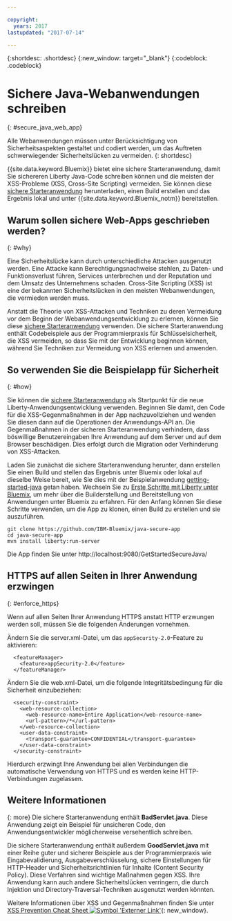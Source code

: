 ```yaml
---

copyright:
  years: 2017
lastupdated: "2017-07-14"

---
```


{:shortdesc: .shortdesc}
{:new_window: target="_blank"}
{:codeblock: .codeblock}

# Sichere Java-Webanwendungen schreiben
{: #secure_java_web_app}

Alle Webanwendungen müssen unter Berücksichtigung von Sicherheitsaspekten gestaltet und codiert werden, um das Auftreten schwerwiegender Sicherheitslücken zu vermeiden.
{: shortdesc}

{{site.data.keyword.Bluemix}} bietet eine sichere Starteranwendung, damit Sie sichereren Liberty Java-Code schreiben können und die meisten der XSS-Probleme (XSS, Cross-Site Scripting) vermeiden. Sie können diese [sichere Starteranwendung](https://github.com/IBM-Bluemix/java-secure-app) herunterladen, einen Build erstellen und das Ergebnis lokal und unter {{site.data.keyword.Bluemix_notm}} bereitstellen.

## Warum sollen sichere Web-Apps geschrieben werden?
{: #why}

Eine Sicherheitslücke kann durch unterschiedliche Attacken ausgenutzt werden. Eine Attacke kann Berechtigungsnachweise stehlen, zu Daten- und Funktionsverlust führen, Services unterbrechen und der Reputation und dem Umsatz des Unternehmens schaden. Cross-Site Scripting (XSS) ist eine der bekannten Sicherheitslücken in den meisten Webanwendungen, die vermieden werden muss. 

Anstatt die Theorie von XSS-Attacken und Techniken zu deren Vermeidung vor dem Beginn der Webanwendungsentwicklung zu erlernen, können Sie diese [sichere Starteranwendung](https://github.com/IBM-Bluemix/java-secure-app) verwenden. Die sichere Starteranwendung enthält Codebeispiele aus der Programmierpraxis für Schlüsselsicherheit, die XSS vermeiden, so dass Sie mit der Entwicklung beginnen können, während Sie Techniken zur Vermeidung von XSS erlernen und anwenden.

## So verwenden Sie die Beispielapp für Sicherheit
{: #how}

Sie können die [sichere Starteranwendung](https://github.com/IBM-Bluemix/java-secure-app) als Startpunkt für die neue Liberty-Anwendungsentwicklung verwenden. Beginnen Sie damit, den Code für die XSS-Gegenmaßnahmen in der App nachzuvollziehen und wenden Sie diesen dann auf die Operationen der Anwendungs-API an. Die Gegenmaßnahmen in der sicheren Starteranwendung verhindern, dass böswillige Benutzereingaben Ihre Anwendung auf dem Server und auf dem Browser beschädigen. Dies erfolgt durch die Migration oder Verhinderung von XSS-Attacken. 

Laden Sie zunächst die sichere Starteranwendung herunter, dann erstellen Sie einen Build und stellen das Ergebnis unter Bluemix oder lokal auf dieselbe Weise bereit, wie Sie dies mit der Beispielanwendung [getting-started-java](https://github.com/IBM-Bluemix/get-started-java) getan haben. Wechseln Sie zu [Erste Schritte mit Liberty unter Bluemix](getting-started.html), um mehr über die Builderstellung und Bereitstellung von Anwendungen unter Bluemix zu erfahren. Für den Anfang können Sie diese Schritte verwenden, um die App zu klonen, einen Build zu erstellen und sie auszuführen. 

```
git clone https://github.com/IBM-Bluemix/java-secure-app
cd java-secure-app
mvn install liberty:run-server
```
Die App finden Sie unter http://localhost:9080/GetStartedSecureJava/

## HTTPS auf allen Seiten in Ihrer Anwendung erzwingen
{: #enforce_https}

Wenn auf allen Seiten Ihrer Anwendung HTTPS anstatt HTTP erzwungen werden soll, müssen Sie die folgenden Änderungen vornehmen.

Ändern Sie die server.xml-Datei, um das `appSecurity-2.0`-Feature zu aktivieren:

```
  <featureManager>
    <feature>appSecurity-2.0</feature>
  </featureManager>
```

Ändern Sie die web.xml-Datei, um die folgende Integritätsbedingung für die Sicherheit einzubeziehen:

```
  <security-constraint>
    <web-resource-collection>
      <web-resource-name>Entire Application</web-resource-name>
      <url-pattern>/*</url-pattern>
    </web-resource-collection>
    <user-data-constraint>
      <transport-guarantee>CONFIDENTIAL</transport-guarantee>
    </user-data-constraint>
  </security-constraint>
```

Hierdurch erzwingt Ihre Anwendung bei allen Verbindungen die automatische Verwendung von HTTPS und es werden keine HTTP-Verbindungen zugelassen.

## Weitere Informationen
{: more}
Die sichere Starteranwendung enthält **BadServlet.java**. Diese Anwendung zeigt ein Beispiel für unsicheren Code, den Anwendungsentwickler möglicherweise versehentlich schreiben.

Die sichere Starteranwendung enthält außerdem **GoodServlet.java** mit einer Reihe guter und sicherer Beispiele aus der Programmierpraxis wie Eingabevalidierung, Ausgabeverschlüsselung, sichere Einstellungen für HTTP-Header und Sicherheitsrichtlinien für Inhalte (Content Security Policy). Diese Verfahren sind wichtige Maßnahmen gegen XSS. Ihre Anwendung kann auch andere Sicherheitslücken verringern, die durch Injektion und Directory-Traversal-Techniken ausgenutzt werden könnten. 

Weitere Informationen über XSS und Gegenmaßnahmen finden Sie unter [XSS Prevention Cheat Sheet ![Symbol 'Externer Link'](../../icons/launch-glyph.svg "Symbol 'Externer Link'")](https://www.owasp.org/index.php/XSS){: new_window}.
